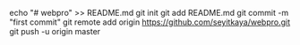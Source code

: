 echo "# webpro" >> README.md
git init
git add README.md
git commit -m "first commit"
git remote add origin https://github.com/seyitkaya/webpro.git
git push -u origin master